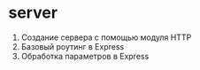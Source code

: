 # server
1. Создание сервера с помощью модуля HTTP
2. Базовый роутинг в Express
3. Обработка параметров в Express
